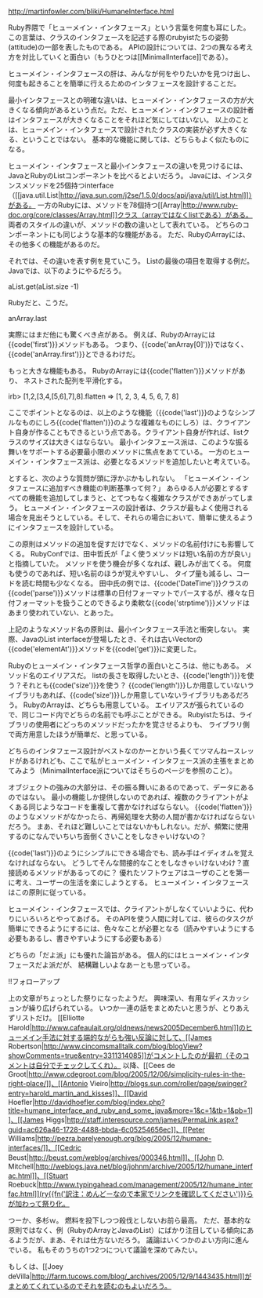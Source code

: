 http://martinfowler.com/bliki/HumaneInterface.html

Ruby界隈で「ヒューメイン・インタフェース」という言葉を何度も耳にした。
この言葉は、クラスのインタフェースを記述する際のrubyistたちの姿勢(attitude)の一部を表したものである。
APIの設計については、2つの異なる考え方を対比していくと面白い（もうひとつは[[MinimalInterface]]である）。

ヒューメイン・インタフェースの肝は、みんなが何をやりたいかを見つけ出し、何度も起きることを簡単に行えるためのインタフェースを設計することだ。

最小インタフェースとの明確な違いは、ヒューメイン・インタフェースの方が大きくなる傾向があるという点だ。ただ、ヒューメイン・インタフェースの設計者はインタフェースが大きくなることをそれほど気にしてはいない。
以上のことは、ヒューメイン・インタフェースで設計されたクラスの実装が必ず大きくなる、ということではない。
基本的な機能に関しては、どちらもよく似たものになる。

ヒューメイン・インタフェースと最小インタフェースの違いを見つけるには、JavaとRubyのListコンポーネントを比べるとよいだろう。
Javaには、インスタンスメソッドを25個持つinterface（[[java.util.List|http://java.sun.com/j2se/1.5.0/docs/api/java/util/List.html]]）がある。
一方のRubyには、メソッドを78個持つ[[Array|http://www.ruby-doc.org/core/classes/Array.html]]クラス（arrayではなくlistである）がある。
両者のスタイルの違いが、メソッドの数の違いとして表れている。
どちらのコンポーネントにも同じような基本的な機能がある。
ただ、RubyのArrayには、その他多くの機能があるのだ。

それでは、その違いを表す例を見ていこう。
Listの最後の項目を取得する例だ。
Javaでは、以下のようにやるだろう。

 aList.get(aList.size -1)

Rubyだと、こうだ。

 anArray.last

実際にはまだ他にも驚くべき点がある。
例えば、RubyのArrayには{{code('first')}}メソッドもある。
つまり、{{code('anArray[0]')}}ではなく、{{code('anArray.first')}}とできるわけだ。

もっと大きな機能もある。
RubyのArrayには{{code('flatten')}}メソッドがあり、
ネストされた配列を平滑化する。

 irb> [1,2,[3,4,[5,6],7],8].flatten
 => [1, 2, 3, 4, 5, 6, 7, 8]

ここでポイントとなるのは、以上のような機能（{{code('last')}}のようなシンプルなものにしろ{{code('flatten')}}のような複雑なものにしろ）は、クライアント自身が作ることもできるという点である。クライアント自身が作れば、listクラスのサイズは大きくはならない。
最小インタフェース派は、このような振る舞いをサポートする必要最小限のメソッドに焦点をあてている。
一方のヒューメイン・インタフェース派は、必要となるメソッドを追加したいと考えている。

とすると、次のような質問が頭に浮かぶかもしれない。
「ヒューメイン・インタフェースに追加すべき機能の判断基準って何？」
あらゆる人が必要とするすべての機能を追加してしまうと、とてつもなく複雑なクラスができあがってしまう。
ヒューメイン・インタフェースの設計者は、クラスが最もよく使用される場合を見出そうとしている。そして、それらの場合において、簡単に使えるようにインタフェースを設計している。

この原則はメソッドの追加を促すだけでなく、メソッドの名前付けにも影響してくる。
RubyConfでは、田中哲氏が「よく使うメソッドは短い名前の方が良い」と指摘していた。
メソッドを使う機会が多くなれば、親しみが出てくる。
何度も使うのであれば、短い名前のほうが覚えやすいし、
タイプ量も減るし、コードを読む時間も少なくなる。
田中氏の例では、{{code('DateTime')}}クラスの{{code('parse')}}メソッドは標準の日付フォーマットでパースするが、様々な日付フォーマットを扱うことのできるより柔軟な{{code('strptime')}}メソッドはあまり使われていない、とあった。

上記のようなメソッド名の原則は、最小インタフェース手法と衝突しない。
実際、JavaのList interfaceが登場したとき、それは古いVectorの{{code('elementAt')}}メソッドを{{code('get')}}に変更した。

Rubyのヒューメイン・インタフェース哲学の面白いところは、他にもある。
メソッド名のエイリアスだ。
listの長さを取得したいとき、{{code('length')}}を使う？それとも{{code('size')}}を使う？
{{code('length')}}しか用意していないライブラリもあれば、{{code('size')}}しか用意していないライブラリもあるだろう。
RubyのArrayは、どちらも用意している。
エイリアスが張られているので、同じコード内でどちらの名前でも呼ぶことができる。
Rubyistたちは、ライブラリの使用者にどっちのメソッドだったかを覚させるよりも、
ライブラリ側で両方用意したほうが簡単だ、と思っている。

どちらのインタフェース設計がベストなのかーとかいう長くてツマんねースレッドがあるけれども、ここで私がヒューメイン・インタフェース派の主張をまとめてみよう（MinimalInterface派についてはそちらのページを参照のこと）。

オブジェクトの強みの大部分は、その振る舞いにあるのであって、データにあるのではない。
最小の機能しか提供しないのであれば、複数のクライアントがよくある同じようなコードを重複して書かなければならない。
{{code('flatten')}}のようなメソッドがなかったら、再帰処理を大勢の人間が書かなければならないだろう。
まあ、それほど難しいことではないかもしれない。だが、頻繁に使用するのになんでいちいち面倒くさいことをしなきゃいけないの？

{{code('last')}}のようにシンプルにできる場合でも、読み手はイディオムを覚えなければならない。
どうしてそんな間接的なことをしなきゃいけないわけ？直接読めるメソッドがあるってのに？
優れたソフトウェアはユーザのことを第一に考え、ユーザーの生活を楽にしようとする。
ヒューメイン・インタフェースはこの原則に従っている。

ヒューメイン・インタフェースでは、クライアントがしなくていいように、代わりにいろいろとやってあげる。
そのAPIを使う人間に対しては、彼らのタスクが簡単にできるようにするには、色々なことが必要となる（読みやすいようにする必要もあるし、書きやすいようにする必要もある）

どちらの「だよ派」にも優れた論旨がある。
個人的にはヒューメイン・インタフェースだよ派だが、
結構難しいよなあーとも思っている。

!!フォローアップ

上の文章がちょっとした祭りになったようだ。
興味深い、有用なディスカッションが繰り広げられている。
いつか一連の話をまとめたいと思うが、とりあえずリストだけ。
[[Elliotte Harold|http://www.cafeaulait.org/oldnews/news2005December6.html]]のヒューメイン手法に対する端的ながらも強い反論に対して、[[James Robertson|http://www.cincomsmalltalk.com/blog/blogView?showComments=true&entry=3311314085]]がコメントしたのが最初（そのコメントは自分でチェックしてくれ）。
以降、[[Cees de Groot|http://www.cdegroot.com/blog/2005/12/06/simplicity-rules-in-the-right-place/]]、[[Antonio Vieiro|http://blogs.sun.com/roller/page/swinger?entry=harold_martin_and_kisses]]、[[David Hoefler|http://davidhoefler.com/blog/index.php?title=humane_interface_and_ruby_and_some_java&more=1&c=1&tb=1&pb=1]]、[[James Higgs|http://staff.interesource.com/james/PermaLink.aspx?guid=ac626a46-1728-4488-bbda-6c05254656ec]]、[[Peter Williams|http://pezra.barelyenough.org/blog/2005/12/humane-interfaces/]]、[[Cedric Beust|http://beust.com/weblog/archives/000346.html]]、[[John D. Mitchell|http://weblogs.java.net/blog/johnm/archive/2005/12/humane_interfac.html]]、[[Stuart Roebuck|http://www.typingahead.com/management/2005/12/humane_interfac.html]](ry{{fn('訳注：めんどーなので本家でリンクを確認してください')}}らが加わって祭り化。

つーか、多杉ｗ。
燃料を投下しつつ殺伐としないお前ら最高。
ただ、基本的な原則ではなく、例（RubyのArrayとJavaのList）にばかり注目している傾向にあるようだが、まあ、それは仕方ないだろう。
議論はいくつかのよい方向に進んでいる。
私もそのうちの1つ2つについて議論を深めてみたい。

もしくは、[[Joey deVilla|http://farm.tucows.com/blog/_archives/2005/12/9/1443435.html]]がまとめてくれているのでそれを読むのもよいだろう。
